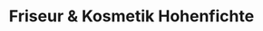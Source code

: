 ---
title: "Friseur & Kosmetik Hohenfichte"
url: /leubsdorf/friseur-und-kosmetik-hohenfichte/
shop: Friseur
---